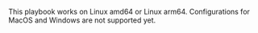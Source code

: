 This playbook works on Linux amd64 or Linux arm64.
Configurations for MacOS and Windows are not supported yet.
